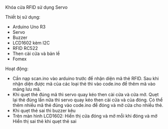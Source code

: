 Khóa cửa RFID sử dụng Servo

Thiết bị sử dụng:
- Arduino Uno R3
- Servo
- Buzzer
- LCD1602 kèm I2C
- RFID RC522
- Then cài cửa và bản lề
- Fomex

Hoạt động:
- Cần nạp scan.ino vào arduino trước để nhận diện mã thẻ RFID. Sau khi nhận diện được mã của các loại thẻ thì vào code.ino để thêm mã vào mảng lưu mã.
- Khi quẹt thẻ đúng mã thì servo quay kéo then cài cửa và cửa mở. Quẹt lại thẻ đúng lần nữa thì servo quay kéo then cài cửa và của đóng. Có thể thêm nhiều mã thẻ đúng vào code.ino để đóng và mở cửa cho nhiều thẻ.
- Khi quẹt thẻ sai thì buzzer kêu
- Trên màn hình LCD1602:
Hiển thị cửa đóng và mở mỗi khi đóng và mở
Hiển thị sai thẻ khi quẹt thẻ sai
